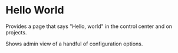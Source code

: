 # Hello World

Provides a page that says "Hello, world" in the control center and on projects.

Shows admin view of a handful of configuration options.
